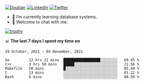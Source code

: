 
<p align="left">
<a href="https://www.douban.com/people/ixxchan"><img src="https://img.shields.io/badge/@ixxchan-007722?style=flat&logo=Douban&logoColor=white" alt="Douban" /></a> 
<a href="https://www.linkedin.com/in/xxchan/?locale=en_US"><img src="https://img.shields.io/badge/@xxchan-0073b1?style=flat&logo=LinkedIn&logoColor=white" alt="Linkedin" /></a> 
<a href="https://twitter.com/yayale_umi"><img src="https://img.shields.io/badge/@yayale__umi-1DA1F2?style=flat&logo=Twitter&logoColor=white" alt="Twitter"/></a>
</p>

- 🌱 I’m currently learning database systems.
- 💬 Welcome to chat with me.


[![trophy](https://github-profile-trophy.vercel.app/?username=xxchan&theme=flat&column=7)](https://github.com/xxchan)


📊 **The last 7 days I spent my time on** 

<!--START_SECTION:waka-->
```text
29 October, 2021 - 04 November, 2021

Go         12 hrs 21 mins  █████████████████░░░░░░░░   69.45 % 
C++        3 hrs 50 mins   █████░░░░░░░░░░░░░░░░░░░░   21.56 % 
Makefile   58 mins         █░░░░░░░░░░░░░░░░░░░░░░░░   05.49 % 
C          13 mins         ░░░░░░░░░░░░░░░░░░░░░░░░░   01.22 % 
Bash       6 mins          ░░░░░░░░░░░░░░░░░░░░░░░░░   00.59 %
```
<!--END_SECTION:waka-->

<!--
**xxchan/xxchan** is a ✨ _special_ ✨ repository because its `README.md` (this file) appears on your GitHub profile.

Here are some ideas to get you started:

- 🔭 I’m currently working on ...
- 🌱 I’m currently learning ...
- 👯 I’m looking to collaborate on ...
- 🤔 I’m looking for help with ...
- 💬 Ask me about ...
- 📫 How to reach me: ...
- 😄 Pronouns: ...
- ⚡ Fun fact: ...
-->
